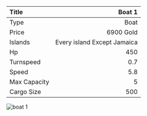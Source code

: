 |Title        | Boat 1     
|:-|-:
|Type         | Boat           
|Price        | 6900 Gold    
|Islands      | Every island Except Jamaica
|Hp           | 450
|Turnspeed    | 0.7
|Speed        | 5.8
|Max Capacity | 5
|Cargo Size   | 500

<img src="assets/img/boat.png" alt="boat 1">